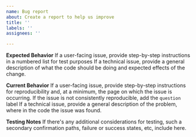 ```yaml
---
name: Bug report
about: Create a report to help us improve
title: ''
labels: ''
assignees: ''

---
```


**Expected Behavior**
If a user-facing issue, provide step-by-step instructions in a numbered list for test purposes
If a technical issue, provide a general description of what the code should be doing and expected effects of the change.

**Current Behavior**
If a user-facing issue, provide step-by-step instructions for reproducibility and, at a minimum, the page on which the issue is occurring. If the issue is not consistently reproducible, add the `question` label
If a technical issue, provide a general description of the problem, where in the code the issue was found.

**Testing Notes**
If there's any additional considerations for testing, such a secondary confirmation paths, failure or success states, etc, include here.

